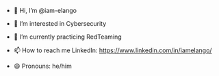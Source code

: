 - 👋 Hi, I’m @iam-elango
- 👀 I’m interested in Cybersecurity
- 🌱 I’m currently practicing RedTeaming

- 📫 How to reach me LinkedIn: https://www.linkedin.com/in/iamelango/
- 😄 Pronouns: he/him


<!---
iam-elango/iam-elango is a ✨ special ✨ repository because its `README.md` (this file) appears on your GitHub profile.
You can click the Preview link to take a look at your changes.
--->
